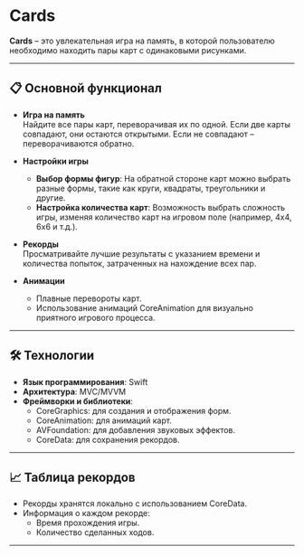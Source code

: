 # Cards

**Cards** – это увлекательная игра на память, в которой пользователю необходимо находить пары карт с одинаковыми рисунками.

---

## 📋 Основной функционал

- **Игра на память**  
  Найдите все пары карт, переворачивая их по одной. Если две карты совпадают, они остаются открытыми. Если не совпадают – переворачиваются обратно.

- **Настройки игры**  
  - **Выбор формы фигур**: На обратной стороне карт можно выбрать разные формы, такие как круги, квадраты, треугольники и другие.  
  - **Настройка количества карт**: Возможность выбрать сложность игры, изменяя количество карт на игровом поле (например, 4x4, 6x6 и т.д.).

- **Рекорды**  
  Просматривайте лучшие результаты с указанием времени и количества попыток, затраченных на нахождение всех пар.

- **Анимации**  
  - Плавные перевороты карт.  
  - Использование анимаций CoreAnimation для визуально приятного игрового процесса.

---

## 🛠️ Технологии

- **Язык программирования**: Swift  
- **Архитектура**: MVC/MVVM  
- **Фреймворки и библиотеки**:  
  - CoreGraphics: для создания и отображения форм.  
  - CoreAnimation: для анимаций карт.  
  - AVFoundation: для добавления звуковых эффектов.  
  - CoreData: для сохранения рекордов.  

---

## 📈 Таблица рекордов

- Рекорды хранятся локально с использованием CoreData.
- Информация о каждом рекорде:  
  - Время прохождения игры.  
  - Количество сделанных ходов.

---
